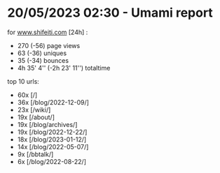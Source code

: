 # 20/05/2023 02:30 - Umami report
for www.shifeiti.com [24h] :

 - 270 (-56) page views
 - 63 (-36) uniques
 - 35 (-34) bounces
 - 4h 35' 4'' (-2h 23' 11'') totaltime


top 10 urls:
 - 60x [/]
 - 36x [/blog/2022-12-09/]
 - 23x [/wiki/]
 - 19x [/about/]
 - 19x [/blog/archives/]
 - 19x [/blog/2022-12-22/]
 - 18x [/blog/2023-01-12/]
 - 14x [/blog/2022-05-07/]
 - 9x [/bbtalk/]
 - 6x [/blog/2022-08-22/]


